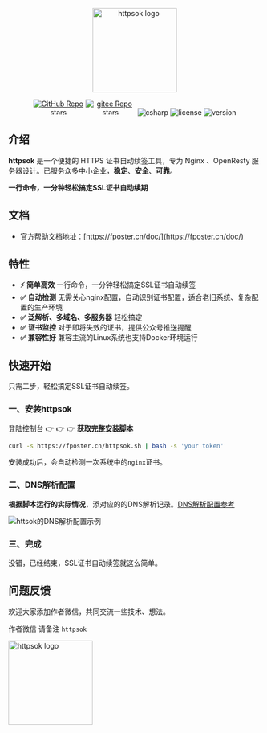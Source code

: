 <p align="center"><a href="https://fposter.cn/doc/" target="_blank"><img width="168" src="https://fposter.cn/dassets/httpsok-logo.png" alt="httpsok logo"></a></p>

<p align="center">
  <a href="https://github.com/httpsok/httpsok" class="link github-link" target="_blank"><img style="max-width: 100px; max-height: 30px;" alt="GitHub Repo stars" src="https://img.shields.io/github/stars/httpsok/httpsok?style=social"></a>
  <a href="https://gitee.com/httpsok/httpsok" class="link gitee-link" target="_blank"><img style="max-width: 100px; max-height: 30px;" alt="gitee Repo stars" src="https://gitee.com/httpsok/httpsok/badge/star.svg"></a>
  <img style="max-width: 100px; max-height: 30px;" alt="csharp" src="https://img.shields.io/badge/language-shell-brightgreen.svg">
  <img style="max-width: 100px; max-height: 30px;"alt="license" src="https://img.shields.io/badge/license-MIT-blue.svg">
  <img style="max-width: 100px; max-height: 30px;"alt="version" src="https://img.shields.io/badge/version-1.8.2-brightgreen">
</p>

## 介绍

**httpsok** 是一个便捷的 HTTPS 证书自动续签工具，专为 Nginx 、OpenResty 服务器设计。已服务众多中小企业，**稳定**、**安全**、**可靠**。

**一行命令，一分钟轻松搞定SSL证书自动续期**

## 文档

- 官方帮助文档地址：[https://fposter.cn/doc/](https://fposter.cn/doc/)

## 特性

- **⚡️ 简单高效** 一行命令，一分钟轻松搞定SSL证书自动续签
- **✅ 自动检测** 无需关心nginx配置，自动识别证书配置，适合老旧系统、复杂配置的生产环境
- **✅ 泛解析、多域名、多服务器** 轻松搞定
- **✅ 证书监控** 对于即将失效的证书，提供公众号推送提醒
- **✅ 兼容性好** 兼容主流的Linux系统也支持Docker环境运行

## 快速开始

只需二步，轻松搞定SSL证书自动续签。

### 一、安装httpsok

登陆控制台 👉 👉 👉 **[获取完整安装脚本](https://fposter.cn/console/?p=4c9n)**

```bash
curl -s https://fposter.cn/httpsok.sh | bash -s 'your token'
```

安装成功后，会自动检测一次系统中的`nginx`证书。

[//]: # (```bash)

[//]: # (Httpsok make SSL easy.     https://fposter.cn/ )

[//]: # (version: 1.8.2)

[//]: # (TraceID: 92592593890e8a442be7f50c7ddc5d2d)

[//]: # (home: /root/.httpsok)

[//]: # ()
[//]: # (2024-03-04 04:54:24 DNS check pass)

[//]: # (2024-03-04 04:54:24 ee262ecba47d4173 /etc/nginx/certs/fposter.cn_nginx/fposter.cn_bundle.crt Cert valid)

[//]: # ()
[//]: # (2024-03-04 04:54:24 Nginx reload needless.)

[//]: # (```)


### 二、DNS解析配置

**根据脚本运行的实际情况**，添对应的的DNS解析记录。[DNS解析配置参考](https://fposter.cn/doc/guide/dns.html)

![httsok的DNS解析配置示例](https://fposter.cn/dassets/image-20240314024435126.png)


[//]: # ()
[//]: # (注意：)

[//]: # (1. **只需要添加一次即可**，添加后请勿删除记录。)

[//]: # (2. DNS记录**类型为CNAME**。)

[//]: # (3. 请您稍等1分钟后，再次运行脚本。（DNS解析生效需要一点点时间）)

[//]: # ()
[//]: # (```bash )

[//]: # (+-------------------+-----------------------+------------+--------------------------------+)

[//]: # (|  域名             |  主机记录             |  记录类型  |  记录值                            |)

[//]: # (+-------------------+-----------------------+------------+--------------------------------+)

[//]: # (|  *.baidu.com      |  _acme-challenge      |  CNAME     |  f4fe0275d790.httpsok.com      |)

[//]: # (+-------------------+-----------------------+------------+--------------------------------+)

[//]: # (|  *.sub.baidu.com  |  _acme-challenge.sub  |  CNAME     |  f4fe0275d790.sub.httpsok.com  |)

[//]: # (+-------------------+-----------------------+------------+--------------------------------+)

[//]: # (```)

[//]: # (**⚠️主机记录值，不要加自己的一级域名。**)

[//]: #
[//]: # (![image-20240312114825019]&#40;https://fposter.cn/dassets/image-20240312114825019.png&#41;)


### 三、完成

没错，已经结束，SSL证书自动续签就这么简单。

## 问题反馈

欢迎大家添加作者微信，共同交流一些技术、想法。

作者微信 请备注 `httpsok`

<img width="168" src="https://fposter.cn/dassets/qrcode.png" alt="httpsok logo">
